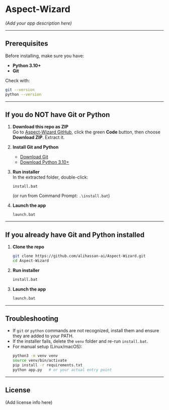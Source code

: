# Aspect-Wizard

*(Add your app description here)*

---

## Prerequisites

Before installing, make sure you have:

- **Python 3.10+**
- **Git**

Check with:
```bash
git --version
python --version
```

---

## If you do **NOT** have Git or Python

1. **Download this repo as ZIP**  
   Go to [Aspect-Wizard GitHub](https://github.com/alihassan-ai/Aspect-Wizard), click the green **Code** button, then choose **Download ZIP**. Extract it.

2. **Install Git and Python**  
   - [Download Git](https://git-scm.com/downloads)  
   - [Download Python 3.10+](https://www.python.org/downloads/)

3. **Run installer**  
   In the extracted folder, double-click:
   ```
   install.bat
   ```
   (or run from Command Prompt: `.\install.bat`)

4. **Launch the app**  
   ```
   launch.bat
   ```

---

## If you already have Git and Python installed

1. **Clone the repo**
   ```bash
   git clone https://github.com/alihassan-ai/Aspect-Wizard.git
   cd Aspect-Wizard
   ```

2. **Run installer**
   ```bash
   install.bat
   ```

3. **Launch the app**
   ```bash
   launch.bat
   ```

---

## Troubleshooting

- If `git` or `python` commands are not recognized, install them and ensure they are added to your PATH.  
- If the installer fails, delete the `venv` folder and re-run `install.bat`.  
- For manual setup (Linux/macOS):  
  ```bash
  python3 -m venv venv
  source venv/bin/activate
  pip install -r requirements.txt
  python app.py   # or your actual entry point
  ```

---

## License

(Add license info here)
